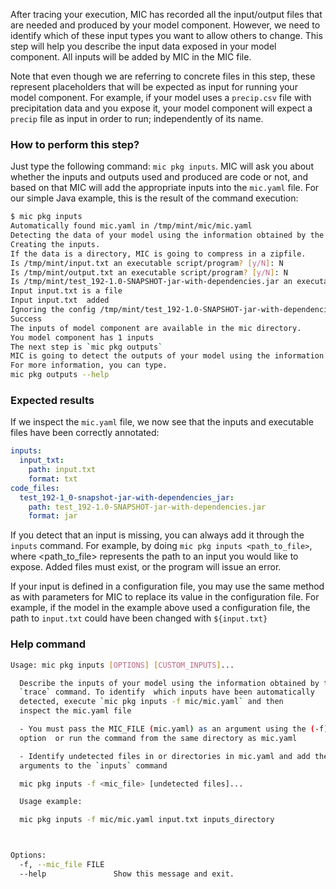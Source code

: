 After tracing your execution, MIC has recorded all the input/output files that are needed and produced by your model component. However, we need to identify which of these input types you want to allow others to change. This step will help you describe the input data exposed in your model component. All inputs will be added by MIC in the MIC file.

Note that even though we are referring to concrete files in this step, these represent placeholders that will be expected as input for running your model component. For example, if your model uses a `precip.csv` file with precipitation data and you expose it, your model component will expect a `precip` file as input in order to run; independently of its name.

### How to perform this step?
Just type the following command: `mic pkg inputs`. MIC will ask you about whether the inputs and outputs used and produced are code or not, and based on that MIC will add the appropriate inputs into the `mic.yaml` file. For our simple Java example, this is the result of the command execution:

```bash
$ mic pkg inputs 
Automatically found mic.yaml in /tmp/mint/mic/mic.yaml
Detecting the data of your model using the information obtained by the `trace` command.
Creating the inputs.
If the data is a directory, MIC is going to compress in a zipfile.
Is /tmp/mint/input.txt an executable script/program? [y/N]: N
Is /tmp/mint/output.txt an executable script/program? [y/N]: N
Is /tmp/mint/test_192-1.0-SNAPSHOT-jar-with-dependencies.jar an executable script/program? [y/N]: Y
Input input.txt is a file
Input input.txt  added
Ignoring the config /tmp/mint/test_192-1.0-SNAPSHOT-jar-with-dependencies.jar as an input.
Success
The inputs of model component are available in the mic directory.
You model component has 1 inputs
The next step is `mic pkg outputs`
MIC is going to detect the outputs of your model using the information obtained by the `trace` command.
For more information, you can type.
mic pkg outputs --help
```
### Expected results 
If we inspect the `mic.yaml` file, we now see that the inputs and executable files have been correctly annotated:

```yaml
inputs:
  input_txt:
    path: input.txt
    format: txt
code_files:
  test_192-1_0-snapshot-jar-with-dependencies_jar:
    path: test_192-1.0-SNAPSHOT-jar-with-dependencies.jar
    format: jar
```

If you detect that an input is missing, you can always add it through the `inputs` command. For example, by doing `mic pkg inputs <path_to_file>`, where <path_to_file> represents the path to an input you would like to expose. Added files must exist, or the program will issue an error.

If your input is defined in a configuration file, you may use the same method as with parameters for MIC to replace its value in the configuration file. For example, if the model in the example above used a configuration file, the path to `input.txt` could have been changed with `${input.txt}`

### Help command

```bash
Usage: mic pkg inputs [OPTIONS] [CUSTOM_INPUTS]...

  Describe the inputs of your model using the information obtained by the
  `trace` command. To identify  which inputs have been automatically
  detected, execute `mic pkg inputs -f mic/mic.yaml` and then
  inspect the mic.yaml file

  - You must pass the MIC_FILE (mic.yaml) as an argument using the (-f)
  option  or run the command from the same directory as mic.yaml

  - Identify undetected files in or directories in mic.yaml and add them as
  arguments to the `inputs` command

  mic pkg inputs -f <mic_file> [undetected files]...

  Usage example:

  mic pkg inputs -f mic/mic.yaml input.txt inputs_directory



Options:
  -f, --mic_file FILE
  --help               Show this message and exit.
```
